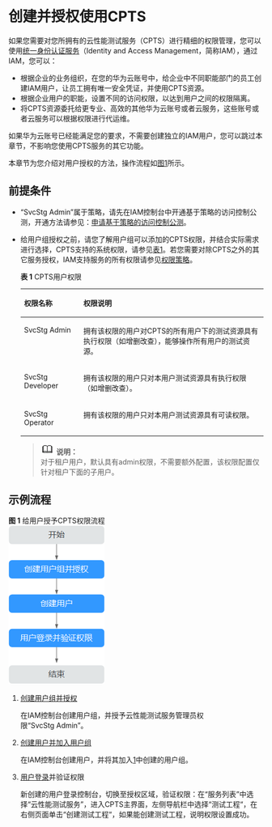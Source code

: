 # 创建并授权使用CPTS<a name="cpts_01_0059"></a>

如果您需要对您所拥有的云性能测试服务（CPTS）进行精细的权限管理，您可以使用[统一身份认证服务](https://support.huaweicloud.com/usermanual-iam/zh-cn_topic_0079496985.html)（Identity and Access Management，简称IAM），通过IAM，您可以：

-   根据企业的业务组织，在您的华为云账号中，给企业中不同职能部门的员工创建IAM用户，让员工拥有唯一安全凭证，并使用CPTS资源。
-   根据企业用户的职能，设置不同的访问权限，以达到用户之间的权限隔离。
-   将CPTS资源委托给更专业、高效的其他华为云账号或者云服务，这些账号或者云服务可以根据权限进行代运维。

如果华为云账号已经能满足您的要求，不需要创建独立的IAM用户，您可以跳过本章节，不影响您使用CPTS服务的其它功能。

本章节为您介绍对用户授权的方法，操作流程如[图1](#fig15451536531)所示。

## 前提条件<a name="section17723185741610"></a>

-   “SvcStg Admin”属于策略，请先在IAM控制台中开通基于策略的访问控制公测，开通方法请参见：[申请基于策略的访问控制公测](https://support.huaweicloud.com/usermanual-iam/iam_01_019.html)。
-   给用户组授权之前，请您了解用户组可以添加的CPTS权限，并结合实际需求进行选择，CPTS支持的系统权限，请参见[表1](#table20303044164219)。若您需要对除CPTS之外的其它服务授权，IAM支持服务的所有权限请参见[权限策略](https://support.huaweicloud.com/permissions/policy_list.html?product=cpts)。

    **表 1**  CPTS用户权限

    <a name="table20303044164219"></a>
    <table><thead align="left"><tr id="row43038444428"><th class="cellrowborder" valign="top" width="24.43%" id="mcps1.2.3.1.1"><p id="p7303114464213"><a name="p7303114464213"></a><a name="p7303114464213"></a>权限名称</p>
    </th>
    <th class="cellrowborder" valign="top" width="75.57000000000001%" id="mcps1.2.3.1.2"><p id="p4303124415424"><a name="p4303124415424"></a><a name="p4303124415424"></a>权限说明</p>
    </th>
    </tr>
    </thead>
    <tbody><tr id="row19304144184220"><td class="cellrowborder" valign="top" width="24.43%" headers="mcps1.2.3.1.1 "><p id="p1730484434218"><a name="p1730484434218"></a><a name="p1730484434218"></a>SvcStg&nbsp;Admin</p>
    </td>
    <td class="cellrowborder" valign="top" width="75.57000000000001%" headers="mcps1.2.3.1.2 "><p id="p1530464418424"><a name="p1530464418424"></a><a name="p1530464418424"></a>拥有该权限的用户对CPTS的所有用户下的测试资源具有执行权限（如增删改查），能够操作所有用户的测试资源。</p>
    </td>
    </tr>
    <tr id="row930484414429"><td class="cellrowborder" valign="top" width="24.43%" headers="mcps1.2.3.1.1 "><p id="p8304194414212"><a name="p8304194414212"></a><a name="p8304194414212"></a>SvcStg Developer</p>
    </td>
    <td class="cellrowborder" valign="top" width="75.57000000000001%" headers="mcps1.2.3.1.2 "><p id="p330416444422"><a name="p330416444422"></a><a name="p330416444422"></a>拥有该权限的用户只对本用户测试资源具有执行权限（如增删改查）。</p>
    </td>
    </tr>
    <tr id="row1530464410423"><td class="cellrowborder" valign="top" width="24.43%" headers="mcps1.2.3.1.1 "><p id="p7304164410429"><a name="p7304164410429"></a><a name="p7304164410429"></a>SvcStg Operator</p>
    </td>
    <td class="cellrowborder" valign="top" width="75.57000000000001%" headers="mcps1.2.3.1.2 "><p id="p43046447424"><a name="p43046447424"></a><a name="p43046447424"></a>拥有该权限的用户只对本用户测试资源具有可读权限。</p>
    </td>
    </tr>
    </tbody>
    </table>

    >![](public_sys-resources/icon-note.gif) **说明：**   
    >对于租户用户，默认具有admin权限，不需要额外配置，该权限配置仅针对租户下面的子用户。  


## 示例流程<a name="section1189416161520"></a>

**图 1**  给用户授予CPTS权限流程<a name="fig15451536531"></a>  
![](figures/给用户授予CPTS权限流程.png "给用户授予CPTS权限流程")

1.  <a name="li10176121316284"></a>[创建用户组并授权](https://support.huaweicloud.com/usermanual-iam/zh-cn_topic_0046611269.html)

    在IAM控制台创建用户组，并授予云性能测试服务管理员权限“SvcStg Admin”。

2.  [创建用户并加入用户组](https://support.huaweicloud.com/usermanual-iam/zh-cn_topic_0046611303.html)

    在IAM控制台创建用户，并将其加入[1](#li10176121316284)中创建的用户组。

3.  [用户登录](https://support.huaweicloud.com/usermanual-iam/iam_01_0552.html)并验证权限

    新创建的用户登录控制台，切换至授权区域，验证权限：在“服务列表”中选择“云性能测试服务”，进入CPTS主界面，左侧导航栏中选择“测试工程“，在右侧页面单击“创建测试工程“，如果能创建测试工程，说明权限设置成功。


